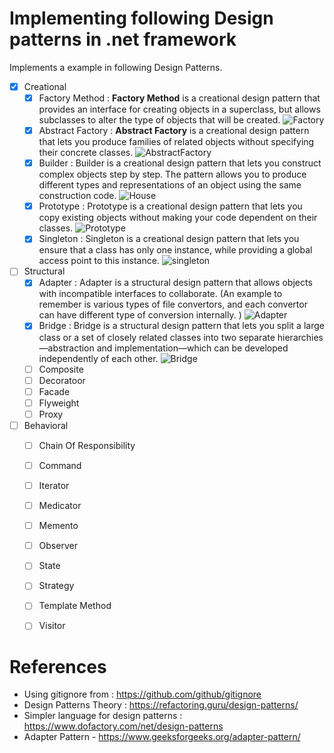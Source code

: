 # Implementing following Design patterns in .net framework 

Implements a example in following Design Patterns. 

- [x] Creational
  - [x] Factory Method : **Factory Method** is a creational design pattern that provides an interface for creating objects in a superclass, but allows subclasses to alter the type of objects that will be created. ![Factory](https://user-images.githubusercontent.com/15343632/143724954-049d1d09-b46b-463e-b7e4-b148a12a9b50.png)
  - [x] Abstract Factory : **Abstract Factory** is a creational design pattern that lets you produce families of related objects without specifying their concrete classes. ![AbstractFactory](https://user-images.githubusercontent.com/15343632/143725241-ab2223a2-48ec-4fbc-af19-b234de732507.png)
  - [x] Builder : Builder is a creational design pattern that lets you construct complex objects step by step. The pattern allows you to produce different types and representations of an object using the same construction code. ![House](https://user-images.githubusercontent.com/15343632/144766385-def4eae2-adee-4229-902a-084c32836377.png)
  - [x] Prototype : Prototype is a creational design pattern that lets you copy existing objects without making your code dependent on their classes. ![Prototype](https://user-images.githubusercontent.com/15343632/144766450-8d1521fa-bcc4-4398-bada-7c1964dac152.png)
  - [x] Singleton : Singleton is a creational design pattern that lets you ensure that a class has only one instance, while providing a global access point to this instance. ![singleton](https://user-images.githubusercontent.com/15343632/144766472-eb9d0a04-8cd7-4a98-84e2-af8cae38d29a.png)

- [ ] Structural
  - [x] Adapter : Adapter is a structural design pattern that allows objects with incompatible interfaces to collaborate. (An example to remember is various types of file convertors, and each convertor can have different type of conversion internally. ) ![Adapter](https://user-images.githubusercontent.com/15343632/144773098-d0ea6eda-ebe9-491d-bee1-939a74c02617.png)
  - [x] Bridge : Bridge is a structural design pattern that lets you split a large class or a set of closely related classes into two separate hierarchies—abstraction and implementation—which can be developed independently of each other. ![Bridge](https://user-images.githubusercontent.com/15343632/145727803-2fb55b99-d5da-4212-8c87-6951c37f655c.png)
  - [ ] Composite
  - [ ] Decoratoor
  - [ ] Facade
  - [ ] Flyweight
  - [ ] Proxy
  
- [ ] Behavioral 
  - [ ] Chain Of Responsibility
  - [ ] Command
  - [ ] Iterator
  - [ ] Medicator
  - [ ] Memento
  - [ ] Observer
  - [ ] State
  - [ ] Strategy
  - [ ] Template Method
  - [ ] Visitor


# References 

- Using gitignore from : https://github.com/github/gitignore 
- Design Patterns Theory : https://refactoring.guru/design-patterns/
- Simpler language for design patterns : https://www.dofactory.com/net/design-patterns
- Adapter Pattern - https://www.geeksforgeeks.org/adapter-pattern/



